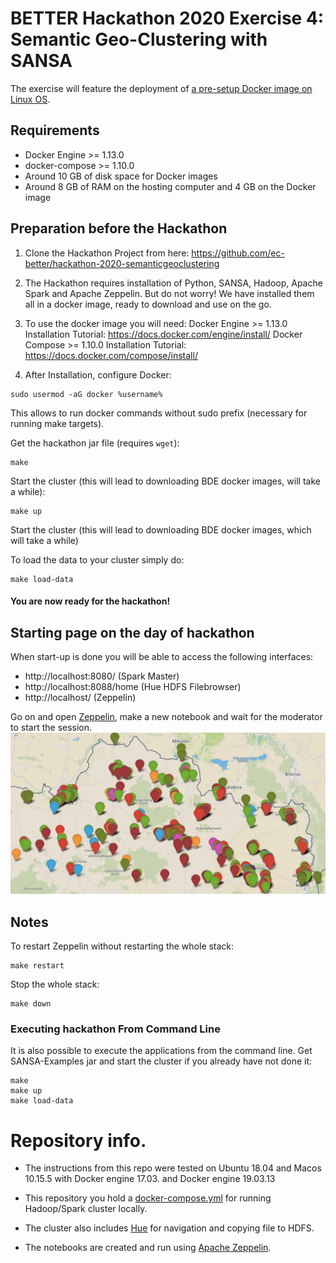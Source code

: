 


# BETTER Hackathon 2020 Exercise 4: Semantic Geo-Clustering with SANSA

The exercise will feature the deployment of <ins>a pre-setup Docker image on Linux OS</ins>. 


## Requirements
* Docker Engine >= 1.13.0
* docker-compose >= 1.10.0
* Around 10 GB of disk space for Docker images
* Around 8 GB of RAM on the hosting computer and 4 GB on the Docker image


## Preparation before the Hackathon

1. Clone the Hackathon Project from here: https://github.com/ec-better/hackathon-2020-semanticgeoclustering

2. The  Hackathon requires installation of Python, SANSA, Hadoop, Apache Spark and Apache Zeppelin. But do not worry! We have installed them all in a docker image, ready to download and use on the go.

3. To use the docker image you will need:
  Docker Engine  >= 1.13.0     Installation Tutorial: https://docs.docker.com/engine/install/
  Docker Compose >= 1.10.0   Installation Tutorial: https://docs.docker.com/compose/install/

4. After Installation, configure Docker:
  ```
  sudo usermod -aG docker %username%
  ```
  This allows to run docker commands without sudo prefix (necessary for running make targets).

  Get the hackathon jar file (requires ```wget```):
  ```
  make
  ```
  Start the cluster (this will lead to downloading BDE docker images, will take a while):
  ```
  make up
  ```
  Start the cluster (this will lead to downloading BDE docker images, which will take a while)

  To load the data to your cluster simply do:
  ```
  make load-data
  ```
  #### You are now ready for the hackathon! 



## Starting page on the day of hackathon
When start-up is done you will be able to access the following interfaces:
* http://localhost:8080/ (Spark Master)
* http://localhost:8088/home (Hue HDFS Filebrowser)
* http://localhost/ (Zeppelin)

Go on and open [Zeppelin](http://localhost), make a new notebook and wait for the moderator to start the session.
![Apache Zeppelin RDF POI](./docs/images/POI.png "Apache Zeppelin Running POI Example")



## Notes

To restart Zeppelin without restarting the whole stack:
```
make restart
```
Stop the whole stack:
```
make down
```

### Executing hackathon From Command Line
It is also possible to execute the applications from the command line. Get SANSA-Examples jar and start the cluster if you already have not done it:
```
make
make up
make load-data
```

# Repository info.
* The instructions from this repo were tested on Ubuntu 18.04 and Macos 10.15.5 with Docker engine 17.03. and Docker engine 19.03.13

* This repository you hold a [docker-compose.yml](./docker-compose.yml) for running Hadoop/Spark cluster locally.
* The cluster also includes [Hue](http://gethue.com/) for navigation and copying file to HDFS.
* The notebooks are created and run using [Apache Zeppelin](https://zeppelin.apache.org/).

